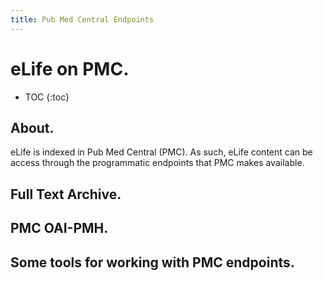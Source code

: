 ```yaml
---
title: Pub Med Central Endpoints
---
```


# eLife on PMC.

* TOC
{:toc}

## About.

eLife is indexed in Pub Med Central (PMC). As such, eLife content can be access through the programmatic endpoints that PMC makes available.

## Full Text Archive.

## PMC OAI-PMH.

## Some tools for working with PMC endpoints.
